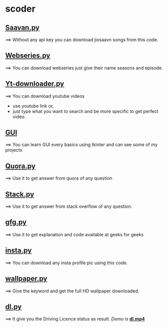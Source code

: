 # scoder
## [Saavan.py](Saavan.py)
==> Without any api key you can download jiosaavn songs from this code.
## [Webseries.py](webseries.py)
==> You can download webseries just give their name seasons and episode.
## [Yt-downloader.py](yt-downloader.py)
==> You can download youtube videos 
- use youtube link or,
- just type what you want to search and be more specific to get perfect video.
## [GUI](GUI)
==> You can learn GUI every basics using tkinter and can see some of my projects
## [Quora.py](Quora.py)
==> Use it to get answer from quora of any question
## [Stack.py](Stack.py)
==> Use it to get answer from stack overflow of any question.
## [gfg.py](gfg.py)
==> Use it to get explanation and code available at geeks for geeks
## [insta.py](insta.py)
==> You can download any insta profile pic using this code.
## [wallpaper.py](wallpaper.py)
==> Give the keyword and get the full HD wallpaper downloaded.
## [dl.py](dl.py)
==> It give you the Driving Licence status as result. *Demo is* **[dl.mp4](dl.mp4)**
